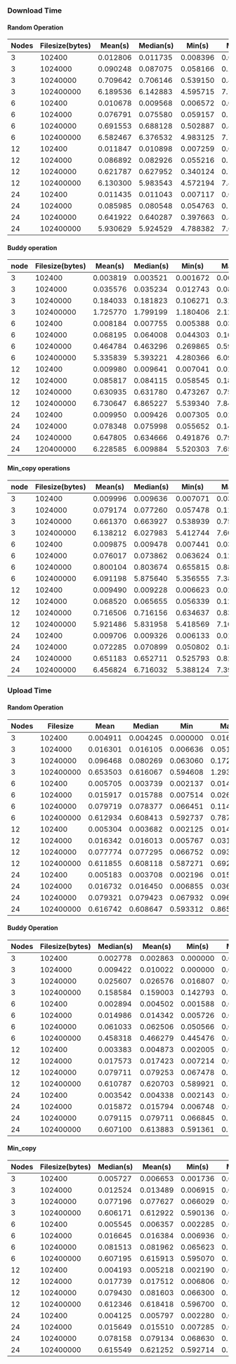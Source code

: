 ### Download Time

#### Random Operation

| Nodes | Filesize(bytes) | Mean(s)  | Median(s) | Min(s)   | Max(s)   |
| ----- | --------------- | -------- | --------- | -------- | -------- |
| 3     | 102400          | 0.012806 | 0.011735  | 0.008396 | 0.030264 |
| 3     | 1024000         | 0.090248 | 0.087075  | 0.058166 | 0.217770 |
| 3     | 10240000        | 0.709642 | 0.706146  | 0.539150 | 0.856000 |
| 3     | 102400000       | 6.189536 | 6.142883  | 4.595715 | 7.714518 |
| 6     | 102400          | 0.010678 | 0.009568  | 0.006572 | 0.047189 |
| 6     | 1024000         | 0.076791 | 0.075580  | 0.059157 | 0.111363 |
| 6     | 10240000        | 0.691553 | 0.688128  | 0.502887 | 0.870971 |
| 6     | 102400000       | 6.582467 | 6.376532  | 4.983125 | 7.751912 |
| 12    | 102400          | 0.011847 | 0.010898  | 0.007259 | 0.057020 |
| 12    | 1024000         | 0.086892 | 0.082926  | 0.055216 | 0.183244 |
| 12    | 10240000        | 0.621787 | 0.627952  | 0.340124 | 0.788438 |
| 12    | 102400000       | 6.130300 | 5.983543  | 4.572194 | 7.456203 |
| 24    | 102400          | 0.011435 | 0.011043  | 0.007117 | 0.022194 |
| 24    | 1024000         | 0.085985 | 0.080548  | 0.054763 | 0.178209 |
| 24    | 10240000        | 0.641922 | 0.640287  | 0.397663 | 0.834205 |
| 24    | 102400000       | 5.930629 | 5.924529  | 4.788382 | 7.621519 |


#### Buddy operation

| node                 | Filesize(bytes) | Mean(s) | Median(s) | Min(s)  | Max(s)  |
|--------------------------------------------|---------|---------|---------|---------|---------|
| 3    | 102400 | 0.003819 | 0.003521 | 0.001672 | 0.009150 |
| 3   | 1024000 | 0.035576 | 0.035234 | 0.012743 | 0.083058 |
| 3  | 10240000 | 0.184033 | 0.181823 | 0.106271 | 0.315671 |
| 3 | 102400000 | 1.725770 | 1.799199 | 1.180406 | 2.123780 |
| 6    | 102400 | 0.008184 | 0.007755 | 0.005388 | 0.030240 |
| 6   | 1024000 | 0.068195 | 0.064008 | 0.044303 | 0.162927 |
| 6  | 10240000 | 0.464784 | 0.463296 | 0.269865 | 0.597883 |
| 6 | 102400000 | 5.335839 | 5.393221 | 4.280366 | 6.095317 |
| 12  | 102400 | 0.009980 | 0.009641 | 0.007041 | 0.018523 |
| 12 | 1024000 | 0.085817 | 0.084115 | 0.058545 | 0.182267 |
| 12   | 10240000 | 0.630935 | 0.631780 | 0.473267 | 0.758321 |
| 12 | 102400000 | 6.730647 | 6.865227 | 5.539340 | 7.846371 |
| 24 | 102400 | 0.009950 | 0.009426 | 0.007305 | 0.019604 |
| 24 | 1024000 | 0.078348 | 0.075998 | 0.055652 | 0.143762 |
| 24 | 10240000 | 0.647805 | 0.634666 | 0.491876 | 0.799531 |
| 24 | 120400000 | 6.228585 | 6.009884 | 5.520303 | 7.657283 |

#### Min_copy operations

| node  | Filesize(bytes) | Mean(s) | Median(s) | Min(s)  | Max(s)  |
|-------------------------------------|---------|---------|---------|---------|---------|
| 3             | 102400 | 0.009996 | 0.009636 | 0.007071 | 0.031726 |
| 3            | 1024000  | 0.079174 | 0.077260 | 0.057478 | 0.114915 |
| 3           | 10240000 | 0.661370 | 0.663927 | 0.538939 | 0.757505 |
| 3          | 102400000 | 6.138212 | 6.027983 | 5.412744 | 7.606320 |
| 6            | 102400 | 0.009875 | 0.009478 | 0.007441 | 0.035386 |
| 6            | 1024000 | 0.076017 | 0.073862 | 0.063624 | 0.125564 |
| 6           | 10240000 | 0.800104 | 0.803674 | 0.655815 | 0.884968 |
| 6          | 102400000 | 6.091198 | 5.875640 | 5.356555 | 7.385765 |
| 12           | 102400 | 0.009490 | 0.009228 | 0.006623 | 0.016320 |
| 12   | 1024000 | 0.068520 | 0.065655 | 0.056339 | 0.129965 |
| 12         | 10240000 | 0.716506 | 0.716156 | 0.634637 | 0.836545 |
| 12        | 102400000 | 5.921486 | 5.831958 | 5.418569 | 7.169616 |
| 24         | 102400 | 0.009706 | 0.009326 | 0.006133 | 0.017841 |
| 24        | 1024000 | 0.072285 | 0.070899 | 0.050802 | 0.185660 |
| 24       | 10240000 | 0.651183 | 0.652711 | 0.525793 | 0.824785 |
| 24      | 102400000 | 6.456824 | 6.716032 | 5.388124 | 7.393430 |

### Upload Time

#### Random Operation

| Nodes | Filesize  | Mean     | Median   | Min      | Max      |
| ----- | --------- | -------- | -------- | -------- | -------- |
| 3     | 102400    | 0.004911 | 0.004245 | 0.000000 | 0.016172 |
| 3     | 1024000   | 0.016301 | 0.016105 | 0.006636 | 0.051173 |
| 3     | 10240000  | 0.096468 | 0.080269 | 0.063060 | 0.172295 |
| 3     | 102400000 | 0.653503 | 0.616067 | 0.594608 | 1.293169 |
| 6     | 102400    | 0.005705 | 0.003739 | 0.002137 | 0.014481 |
| 6     | 1024000   | 0.015917 | 0.015788 | 0.007514 | 0.026145 |
| 6     | 10240000  | 0.079719 | 0.078377 | 0.066451 | 0.114242 |
| 6     | 102400000 | 0.612934 | 0.608413 | 0.592737 | 0.787640 |
| 12    | 102400    | 0.005304 | 0.003682 | 0.002125 | 0.014390 |
| 12    | 1024000   | 0.016342 | 0.016013 | 0.005767 | 0.031576 |
| 12    | 10240000  | 0.077774 | 0.077295 | 0.066752 | 0.093440 |
| 12    | 102400000 | 0.611855 | 0.608118 | 0.587271 | 0.692163 |
| 24    | 102400    | 0.005183 | 0.003708 | 0.002196 | 0.015434 |
| 24    | 1024000   | 0.016732 | 0.016450 | 0.006855 | 0.036990 |
| 24    | 10240000  | 0.079321 | 0.079423 | 0.067932 | 0.096641 |
| 24    | 102400000 | 0.616742 | 0.608647 | 0.593312 | 0.865194 |

#### Buddy Operation
| Nodes | Filesize(bytes) | Median(s) | Mean(s)  | Min(s)   | Max(s)   |
| ----- | --------------- | --------- | -------- | -------- | -------- |
| 3     | 102400          | 0.002778  | 0.002863 | 0.000000 | 0.013916 |
| 3     | 1024000         | 0.009422  | 0.010022 | 0.000000 | 0.018965 |
| 3     | 10240000        | 0.025607  | 0.026576 | 0.016807 | 0.048774 |
| 3     | 102400000       | 0.158584  | 0.159003 | 0.142793 | 0.179133 |
| 6     | 102400          | 0.002894  | 0.004502 | 0.001588 | 0.011455 |
| 6     | 1024000         | 0.014986  | 0.014342 | 0.005726 | 0.026446 |
| 6     | 10240000        | 0.061033  | 0.062506 | 0.050566 | 0.097899 |
| 6     | 102400000       | 0.458318  | 0.466279 | 0.445476 | 0.615249 |
| 12    | 102400          | 0.003383  | 0.004873 | 0.002005 | 0.012198 |
| 12    | 1024000         | 0.017573  | 0.017423 | 0.007214 | 0.037300 |
| 12    | 10240000        | 0.079711  | 0.079253 | 0.067478 | 0.103772 |
| 12    | 102400000       | 0.610787  | 0.620703 | 0.589921 | 0.782302 |
| 24    | 102400          | 0.003542  | 0.004338 | 0.002143 | 0.012535 |
| 24    | 1024000         | 0.015872  | 0.015794 | 0.006748 | 0.025308 |
| 24    | 10240000        | 0.079115  | 0.079711 | 0.066845 | 0.100446 |
| 24    | 102400000       | 0.607100  | 0.613883 | 0.591361 | 0.701977 |

#### Min_copy
| Nodes | Filesize(bytes) | Median(s) | Mean(s)  | Min(s)   | Max(s)   |
| ----- | --------------- | --------- | -------- | -------- | -------- |
| 3     | 102400          | 0.005727  | 0.006653 | 0.001736 | 0.014178 |
| 3     | 1024000         | 0.012524  | 0.013489 | 0.006915 | 0.025726 |
| 3     | 10240000        | 0.077196  | 0.077627 | 0.066029 | 0.099024 |
| 3     | 102400000       | 0.606171  | 0.612922 | 0.590136 | 0.699491 |
| 6     | 102400          | 0.005545  | 0.006357 | 0.002285 | 0.014973 |
| 6     | 1024000         | 0.016645  | 0.016384 | 0.006936 | 0.027342 |
| 6     | 10240000        | 0.081513  | 0.081962 | 0.065623 | 0.117090 |
| 6     | 102400000       | 0.607195  | 0.615913 | 0.595070 | 0.720338 |
| 12    | 102400          | 0.004193  | 0.005218 | 0.002190 | 0.015548 |
| 12    | 1024000         | 0.017739  | 0.017512 | 0.006806 | 0.029027 |
| 12    | 10240000        | 0.079430  | 0.081603 | 0.066300 | 0.110061 |
| 12    | 102400000       | 0.612346  | 0.618418 | 0.596700 | 0.701308 |
| 24    | 102400          | 0.004125  | 0.005797 | 0.002280 | 0.014899 |
| 24    | 1024000         | 0.015649  | 0.015510 | 0.007285 | 0.025653 |
| 24    | 10240000        | 0.078158  | 0.079134 | 0.068630 | 0.119146 |
| 24    | 102400000       | 0.615549  | 0.621252 | 0.592714 | 0.723252 |
